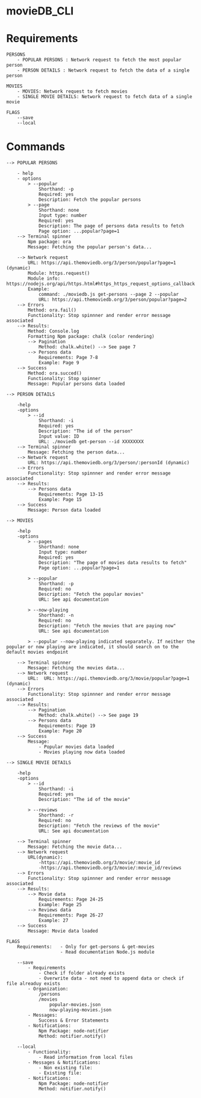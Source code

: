 # movieDB_CLI

# Requirements

    PERSONS
        - POPULAR PERSONS : Network request to fetch the most popular person
        - PERSON DETAILS : Network request to fetch the data of a single person

    MOVIES
        - MOVIES: Network request to fetch movies
        - SINGLE MOVIE DETAILS: Network request to fetch data of a single movie

    FLAGS
        --save
        --local

# Commands

    --> POPULAR PERSONS

        - help
        - options
            > --popular
                Shorthand: -p
                Required: yes
                Description: Fetch the popular persons
            > --page
                Shorthand: none
                Input type: number
                Required: yes
                Description: The page of persons data results to fetch
                Page option: ...popular?page=1
        --> Terminal spinner
            Npm package: ora
            Message: Fetching the popular person's data...

        --> Network request
            URL: https://api.themoviedb.org/3/person/popular?page=1 (dynamic)
            Module: https.request()
            Module info: https://nodejs.org/api/https.html#https_https_request_options_callback
            Example:
                command: ./moviedb.js get-persons --page 2 --popular
                URL: https://api.themoviedb.org/3/person/popular?page=2
        --> Errors
            Method: ora.fail()
            Functionality: Stop spinnner and render error message associated
        --> Results:
            Method: Console.log
            Formatting Npm package: chalk (color rendering)
            --> Pagination
                Method: chalk.white() --> See page 7
            --> Persons data
                Requirements: Page 7-8
                Example: Page 9
        --> Success
            Method: ora.succed()
            Functionality: Stop spinner
            Message: Popular persons data loaded

    --> PERSON DETAILS

        -help
        -options
            > --id
                Shorthand: -i
                Required: yes
                Description: "The id of the person"
                Input value: ID
                URL: ./moviedb get-person --id XXXXXXXX
        --> Terminal spinner
            Message: Fetching the person data...
        --> Network request
            URL: https://api.themoviedb.org/3/person/:personId (dynamic)
        --> Errors
            Functionality: Stop spinnner and render error message associated
        --> Results:
            --> Persons data
                Requirements: Page 13-15
                Example: Page 15
        --> Success
            Message: Person data loaded

    --> MOVIES

        -help
        -options
            > --pages
                Shorthand: none
                Input type: number
                Required: yes
                Description: "The page of movies data results to fetch"
                Page option: ...popular?page=1

            > --popular
                Shorthand: -p
                Required: no
                Description: "Fetch the popular movies"
                URL: See api documentation

            > --now-playing
                Shorthand: -n
                Required: no
                Description: "Fetch the movies that are paying now"
                URL: See api documentation

            > --popular --now-playing indicated separately. If neither the popular or now playing are indicated, it should search on to the default movies endpoint

        --> Terminal spinner
            Message: Fetching the movies data...
        --> Network request
            URL:  URL: https://api.themoviedb.org/3/movie/popular?page=1 (dynamic)
        --> Errors
            Functionality: Stop spinnner and render error message associated
        --> Results:
            --> Pagination
                Method: chalk.white() --> See page 19
            --> Persons data
                Requirements: Page 19
                Example: Page 20
        --> Success
            Message:
                - Popular movies data loaded
                - Movies playing now data loaded

    --> SINGLE MOVIE DETAILS

        -help
        -options
            > --id
                Shorthand: -i
                Required: yes
                Description: "The id of the movie"

            > --reviews
                Shorthand: -r
                Required: no
                Description: "Fetch the reviews of the movie"
                URL: See api documentation

        --> Terminal spinner
            Message: Fetching the movie data...
        --> Network request
            URL(dynamic):
                -https://api.themoviedb.org/3/movie/:movie_id
                -https://api.themoviedb.org/3/movie/:movie_id/reviews
        --> Errors
            Functionality: Stop spinnner and render error message associated
        --> Results:
            --> Movie data
                Requirements: Page 24-25
                Example: Page 25
            --> Reviews data
                Requirements: Page 26-27
                Example: 27
        --> Success
            Message: Movie data loaded

    FLAGS
        Requirements:   - Only for get-persons & get-movies
                        - Read documentation Node.js module

        --save
            - Requirements
                - Check if folder already exists
                - Overwrite data - not need to append data or check if file alreaduy exists
            - Organization:
                /persons
                /movies
                    popular-movies.json
                    now-playing-movies.json
            - Messages:
                Success & Error Statements
            - Notifications:
                Npm Package: node-notifier
                Method: notifier.notify()

        --local
            - Functionality:
                - Read information from local files
            - Messages & Notifications:
                - Non existing file:
                - Existing file:
            - Notifications:
                Npm Package: node-notifier
                Method: notifier.notify()